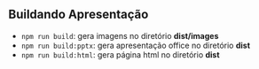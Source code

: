 

## Buildando Apresentação

- `npm run build`: gera imagens no diretório **dist/images**
- `npm run build:pptx`: gera apresentação office no diretório **dist**
- `npm run build:html`: gera página html no diretório **dist**
